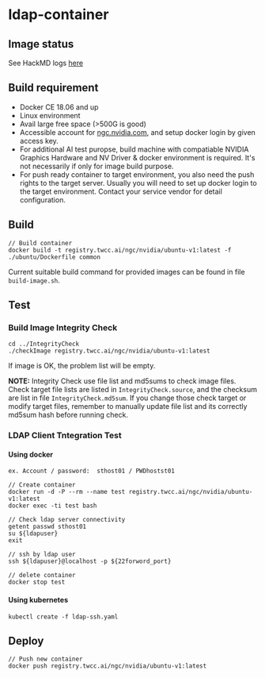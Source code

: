 # ldap-container


## Image status
See HackMD logs [here](https://hackmd.io/s/S1d8xIigV)

## Build requirement
* Docker CE 18.06 and up
* Linux environment
* Avail large free space (>500G is good)
* Accessible account for [ngc.nvidia.com](https://ngc.nvidia.com), and setup docker login by given access key.
* For additional AI test puropse, build machine with compatiable NVIDIA Graphics Hardware and NV Driver & docker environment is required. It's not necessarily if only for image build purpose.
* For push ready container to target environment, you also need the push rights to the target server. Usually you will need to set up docker login to the target environment. Contact your service vendor for detail configuration.

## Build

```shell
// Build container
docker build -t registry.twcc.ai/ngc/nvidia/ubuntu-v1:latest -f ./ubuntu/Dockerfile common
```

Current suitable build command for provided images can be found in file `build-image.sh`.

## Test

### Build Image Integrity Check
```shell
cd ../IntegrityCheck
./checkImage registry.twcc.ai/ngc/nvidia/ubuntu-v1:latest
```
If image is OK, the problem list will be empty.

**NOTE:** Integrity Check use file list and md5sums to check image files. Check target file lists are listed in `IntegrityCheck.source`, and the checksum are list in file `IntegrityCheck.md5sum`. If you change those check target or modify target files, remember to manually update file list and its correctly md5sum hash before running check.

### LDAP Client Tntegration Test 
#### Using docker
```shell=
ex. Account / password:  sthost01 / PWDhostst01

// Create container
docker run -d -P --rm --name test registry.twcc.ai/ngc/nvidia/ubuntu-v1:latest
docker exec -ti test bash

// Check ldap server connectivity
getent passwd sthost01
su ${ldapuser}
exit

// ssh by ldap user
ssh ${ldapuser}@localhost -p ${22forword_port}

// delete container
docker stop test
```

#### Using kubernetes
```shell=
kubectl create -f ldap-ssh.yaml
```

## Deploy

```shell
// Push new container
docker push registry.twcc.ai/ngc/nvidia/ubuntu-v1:latest
```